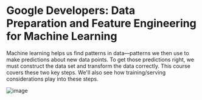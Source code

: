 # Google Developers: Data Preparation and Feature Engineering for Machine Learning

Machine learning helps us find patterns in data—patterns we then use to make predictions about new data points. To get those predictions right, we must construct the data set and transform the data correctly. This course covers these two key steps. We'll also see how training/serving considerations play into these steps.

![image](https://user-images.githubusercontent.com/76621210/122627397-acc8ec80-d0e1-11eb-89ef-df381e2f1c93.png)
